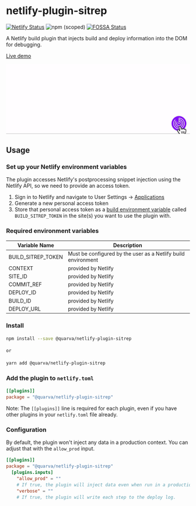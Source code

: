# netlify-plugin-sitrep

[![Netlify Status](https://api.netlify.com/api/v1/badges/ed60732d-7271-432e-aada-70397b8f8ccf/deploy-status)](https://app.netlify.com/sites/netlify-build-sitrep/deploys) ![npm (scoped)](https://img.shields.io/npm/v/@quarva/netlify-plugin-sitrep) [![FOSSA Status](https://app.fossa.com/api/projects/git%2Bgithub.com%2FQuarva%2Fnetlify-plugin-sitrep.svg?type=shield)](https://app.fossa.com/projects/git%2Bgithub.com%2FQuarva%2Fnetlify-plugin-sitrep?ref=badge_shield)

A Netlify build plugin that injects build and deploy information into the DOM for debugging.

[Live demo](https://netlify-build-sitrep.netlify.app)

![Demo](https://github.com/Quarva/quarva.github.io/blob/master/img/netlify-build-sitrep/demo.gif?raw=true)

## Usage

### Set up your Netlify environment variables

The plugin accesses Netlify's postprocessing snippet injection using the Netlify API, so we need to provide an access token.

1. Sign in to Netlify and navigate to User Settings → [Applications](https://app.netlify.com/user/applications)
2. Generate a new personal access token
3. Store that personal access token as a [build environment variable](https://docs.netlify.com/configure-builds/environment-variables) called `BUILD_SITREP_TOKEN` in the site(s) you want to use the plugin with.

### Required environment variables

| Variable Name |Description |
|--- | --- |
|BUILD_SITREP_TOKEN|Must be configured by the user as a Netlify build environment|
|CONTEXT|provided by Netlify|
|SITE_ID|provided by Netlify|
|COMMIT_REF|provided by Netlify|
|DEPLOY_ID|provided by Netlify|
|BUILD_ID|provided by Netlify|
|DEPLOY_URL|provided by Netlify|

### Install

```bash
npm install --save @quarva/netlify-plugin-sitrep

or 

yarn add @quarva/netlify-plugin-sitrep
```

### Add the plugin to `netlify.toml`

```toml
[[plugins]]
package = "@quarva/netlify-plugin-sitrep"
```

Note: The `[[plugins]]` line is required for each plugin, even if you have other plugins in your `netlify.toml` file already.

### Configuration

By default, the plugin won't inject any data in a production context. You can adjust that with the `allow_prod` input.

```toml 
[[plugins]]
package = "@quarva/netlify-plugin-sitrep"
  [plugins.inputs]  
    "allow_prod" = ""
    # If true, the plugin will inject data even when run in a production context.
    "verbose" = ""
    # If true, the plugin will write each step to the deploy log.
```
